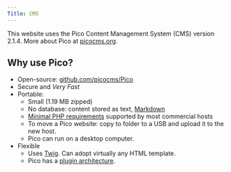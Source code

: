 ```yaml
---
Title: CMS
---
```


This website uses the Pico Content Management System (CMS) version 2.1.4. More about Pico at [picocms.org](https://picocms.org).

## Why use Pico?

- Open-source: [github.com/picocms/Pico](https://github.com/picocms/Pico "Pico's GitHub Respository")
- Secure and *Very Fast*
- Portable:
  + Small (1.19 MB zipped)
  + No database: content stored as text, [Markdown](https://daringfireball.net/projects/markdown "Daring FireBall: Markdown Project")
  + [Minimal PHP requirements](https://picocms.org/docs/#install) supported by most commercial hosts
  + To move a Pico website: copy to folder to a USB and upload it to the new host.
  + Pico can run on a desktop computer.
- Flexible
  + Uses [Twig](https://twig.symfony.com "Twig Website"). Can adopt virtually any HTML template.
  + Pico has a [plugin architecture](https://picocms.org/docs/#plugins).
